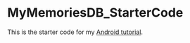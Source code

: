 # MyMemoriesDB_StarterCode
This is the starter code for my [Android tutorial](how-to-access-and-store-images-with-android).
